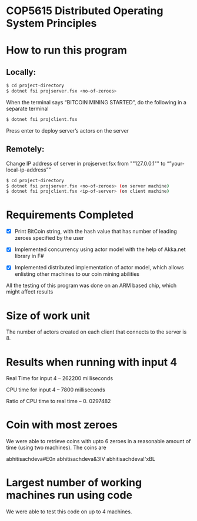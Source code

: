
# COP5615 Distributed Operating System Principles

# How to run this program 

## Locally:
```bash
$ cd project-directory
$ dotnet fsi projserver.fsx <no-of-zeroes>
```
When the terminal says “BITCOIN MINING STARTED”, do the following in a separate terminal
```bash
$ dotnet fsi projclient.fsx
```
Press enter to deploy server’s actors on the server


## Remotely:

Change IP address of server in projserver.fsx from ""127.0.0.1"" to “”your-local-ip-address””
```bash
$ cd project-directory
$ dotnet fsi projserver.fsx <no-of-zeroes> (on server machine)
$ dotnet fsi projclient.fsx <ip-of-server> (on client machine)
```
# Requirements Completed

- [X] Print BitCoin string, with the hash value that has number of leading zeroes
    specified by the user
    
- [X] Implemented concurrency using actor model with the help of Akka.net library in F#
    
- [X] Implemented distributed implementation of actor model, which allows enlisting other machines to our coin mining abilities
    
All the testing of this program was done on an ARM based chip, which might affect results

# Size of work unit

The number of actors created on each client that connects to the server is 8.

# Results when running with input 4

Real Time for input 4 – 262200 milliseconds

CPU time for input 4 – 7800 milliseconds

Ratio of CPU time to real time – 0. 0297482

# Coin with most zeroes 

We were able to retrieve coins with upto 6 zeroes in a reasonable amount of time (using
two machines). The coins are 


abhitisachdeva#E0n
abhitisachdeva&3IV
abhitisachdeva!'xBL


# Largest number of working machines run using code 

We were able to test this code on up to 4 machines.


